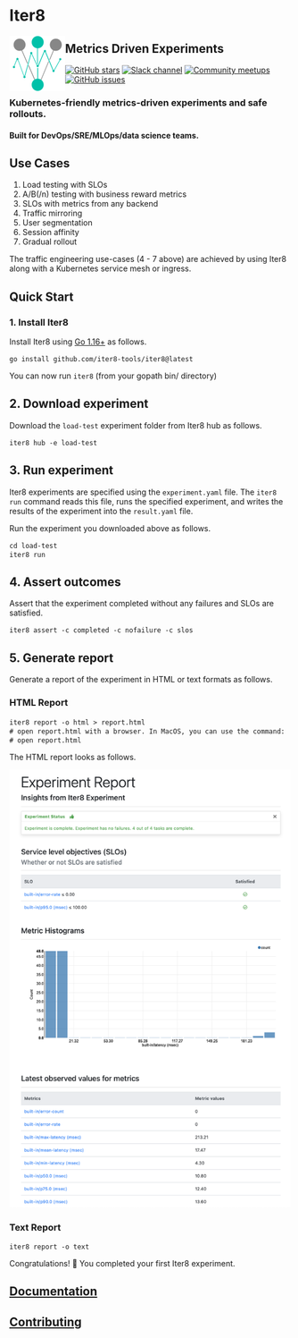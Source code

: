 # Iter8

<img alt="Iter8" src="mkdocs/docs/images/favicon.png" width="100" align="left">

## Metrics Driven Experiments

[![GitHub stars](https://img.shields.io/github/stars/iter8-tools/iter8?style=social)](https://github.com/iter8-tools/iter8/stargazers)
[![Slack channel](https://img.shields.io/badge/Slack-Join-purple)](https://join.slack.com/t/iter8-tools/shared_invite/zt-awl2se8i-L0pZCpuHntpPejxzLicbmw)
[![Community meetups](https://img.shields.io/badge/meet-Iter8%20community%20meetups-brightgreen)](https://iter8.tools/0.7/getting-started/help/#iter8-community-meetings)
[![GitHub issues](https://img.shields.io/github/issues/iter8-tools/iter8)](https://github.com/iter8tools/iter8/issues)

### Kubernetes-friendly metrics-driven <strong>experiments</strong> and <strong>safe rollouts</strong>. 

#### Built for DevOps/SRE/MLOps/data science teams.

## Use Cases

1.  Load testing with SLOs
2.  A/B(/n) testing with business reward metrics
3.  SLOs with metrics from any backend
4.  Traffic mirroring
5.  User segmentation
6.  Session affinity
7.  Gradual rollout

The traffic engineering use-cases (4 - 7 above) are achieved by using Iter8 along with a Kubernetes service mesh or ingress.

## Quick Start

### 1. Install Iter8
Install Iter8 using [Go 1.16+](https://golang.org/) as follows.
```shell
go install github.com/iter8-tools/iter8@latest
```
You can now run `iter8` (from your gopath bin/ directory)

## 2. Download experiment
Download the `load-test` experiment folder from Iter8 hub as follows.

```shell
iter8 hub -e load-test
```

## 3. Run experiment
Iter8 experiments are specified using the `experiment.yaml` file. The `iter8 run` command reads this file, runs the specified experiment, and writes the results of the experiment into the `result.yaml` file.

Run the experiment you downloaded above as follows.

```shell
cd load-test
iter8 run
```

## 4. Assert outcomes
Assert that the experiment completed without any failures and SLOs are satisfied.

```shell
iter8 assert -c completed -c nofailure -c slos
```

## 5. Generate report
Generate a report of the experiment in HTML or text formats as follows.

### HTML Report

```shell
iter8 report -o html > report.html
# open report.html with a browser. In MacOS, you can use the command:
# open report.html
```

The HTML report looks as follows.

![HTML report](mkdocs/docs/getting-started/images/report.html.png)

### Text Report

```shell
iter8 report -o text
```

Congratulations! :tada: You completed your first Iter8 experiment.

## [Documentation](https://iter8.tools)

## [Contributing](https://iter8.tools/latest/contributing/overview/)
